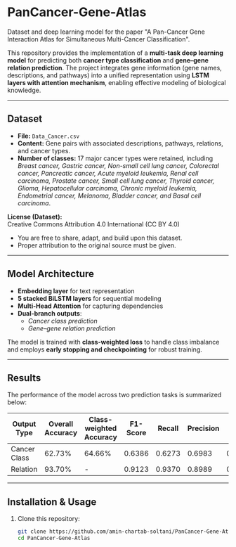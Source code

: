 # PanCancer-Gene-Atlas
Dataset and deep learning model for the paper "A Pan-Cancer Gene Interaction Atlas for Simultaneous Multi-Cancer Classification".

This repository provides the implementation of a **multi-task deep learning model** for predicting both **cancer type classification** and **gene–gene relation prediction**. The project integrates gene information (gene names, descriptions, and pathways) into a unified representation using **LSTM layers with attention mechanism**, enabling effective modeling of biological knowledge.

---

## Dataset

- **File:** `Data_Cancer.csv`  
- **Content:** Gene pairs with associated descriptions, pathways, relations, and cancer types.  
- **Number of classes:** 17 major cancer types were retained, including *Breast cancer, Gastric cancer, Non-small cell lung cancer, Colorectal cancer, Pancreatic cancer, Acute myeloid leukemia, Renal cell carcinoma, Prostate cancer, Small cell lung cancer, Thyroid cancer, Glioma, Hepatocellular carcinoma, Chronic myeloid leukemia, Endometrial cancer, Melanoma, Bladder cancer, and Basal cell carcinoma*.  

**License (Dataset):**  
Creative Commons Attribution 4.0 International (CC BY 4.0)  
- You are free to share, adapt, and build upon this dataset.  
- Proper attribution to the original source must be given.  

---

## Model Architecture

- **Embedding layer** for text representation  
- **5 stacked BiLSTM layers** for sequential modeling  
- **Multi-Head Attention** for capturing dependencies  
- **Dual-branch outputs**:
  - *Cancer class prediction*  
  - *Gene–gene relation prediction*  

The model is trained with **class-weighted loss** to handle class imbalance and employs **early stopping and checkpointing** for robust training.

---

## Results

The performance of the model across two prediction tasks is summarized below:

| Output Type   | Overall Accuracy | Class-weighted Accuracy | F1-Score | Recall | Precision | AUC   |
|---------------|----------------- |-------------------------|----------|--------|-----------|-------|
| Cancer Class  | 62.73%           | 64.66%                  | 0.6386   | 0.6273 | 0.6983    | 0.9442|
| Relation      | 93.70%           | -                       | 0.9123   | 0.9370 | 0.8989    | 0.9986|

---

## Installation & Usage

1. Clone this repository:
   ```bash
   git clone https://github.com/amin-chartab-soltani/PanCancer-Gene-Atlas.git
   cd PanCancer-Gene-Atlas
